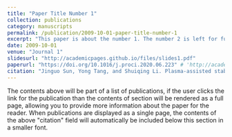 ```yaml
---
title: "Paper Title Number 1"
collection: publications
category: manuscripts
permalink: /publication/2009-10-01-paper-title-number-1
excerpt: "This paper is about the number 1. The number 2 is left for future work."
date: 2009-10-01
venue: "Journal 1"
slidesurl: "http://academicpages.github.io/files/slides1.pdf"
paperurl: "https://doi.org/10.1016/j.proci.2020.06.223" # 'http://academicpages.github.io/files/paper1.pdf'
citation: "Jinguo Sun, Yong Tang, and Shuiqing Li. Plasma-assisted stabilization of premixed swirl flames by gliding arc discharges. <i>Proceedings of the Combustion Institute</i>38.4 (2021): 6733-6741." #"Your Name, You. (2009). &quot;Paper Title Number 1.&quot; <i>Journal 1</i>. 1(1)."
---
```


The contents above will be part of a list of publications, if the user clicks the link for the publication than the contents of section will be rendered as a full page, allowing you to provide more information about the paper for the reader. When publications are displayed as a single page, the contents of the above "citation" field will automatically be included below this section in a smaller font.
